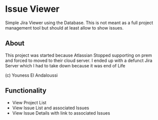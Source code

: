 # Issue Viewer

Simple Jira Viewer using the Database. This is not meant as a full project management tool but should at least allow to show issues.

## About
This project was started because Atlassian Stopped supporting on prem and forced to moved to their cloud server. I ended up with a defunct Jira Server which I had to take down because it was end of Life

(c) Youness El Andaloussi

## Functionality
- View Project List
- View Issue List and associated Issues
- View Issue Details with link to associated Issues



